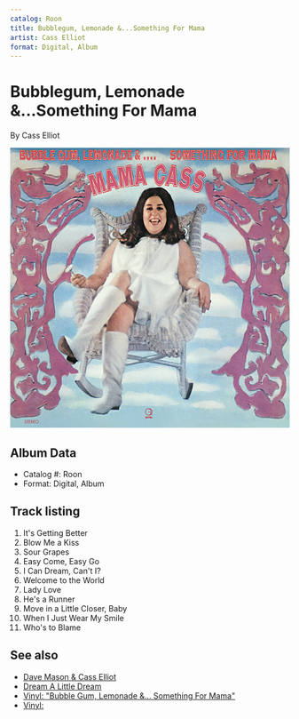 ```yaml
---
catalog: Roon
title: Bubblegum, Lemonade &...Something For Mama
artist: Cass Elliot
format: Digital, Album
---
```


# Bubblegum, Lemonade &...Something For Mama

By Cass Elliot

![](../../assets/albumcovers/Cass_Elliot-Bubblegum__Lemonade_andSomething_For_Mama.png)

## Album Data

- Catalog #: Roon
- Format: Digital, Album


## Track listing


1. It's Getting Better
2. Blow Me a Kiss
3. Sour Grapes
4. Easy Come, Easy Go
5. I Can Dream, Can't I?
6. Welcome to the World
7. Lady Love
8. He's a Runner
9. Move in a Little Closer, Baby
10. When I Just Wear My Smile
11. Who's to Blame


## See also

- [Dave Mason & Cass Elliot](Dave_Mason_and_Cass_Elliot.md)
- [Dream A Little Dream](Dream_A_Little_Dream.md)
- [Vinyl: "Bubble Gum, Lemonade &... Something For Mama"](../../Vinyl/Cass_Elliot/Bubble_Gum__Lemonade_and_Something_For_Mama.md)
- [Vinyl: ](../../Vinyl/Cass_Elliot/Cass_Elliot.md)
